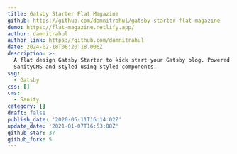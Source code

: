 ```yaml
---
title: Gatsby Starter Flat Magazine
github: https://github.com/damnitrahul/gatsby-starter-flat-magazine
demo: https://flat-magazine.netlify.app/
author: damnitrahul
author_link: https://github.com/damnitrahul
date: 2024-02-18T08:20:18.006Z
description: >-
  A flat design Gatsby Starter to kick start your Gatsby blog. Powered by
  SanityCMS and styled using styled-components.
ssg:
  - Gatsby
css: []
cms:
  - Sanity
category: []
draft: false
publish_date: '2020-05-11T16:14:02Z'
update_date: '2021-01-07T16:53:08Z'
github_star: 37
github_fork: 5
---
```


